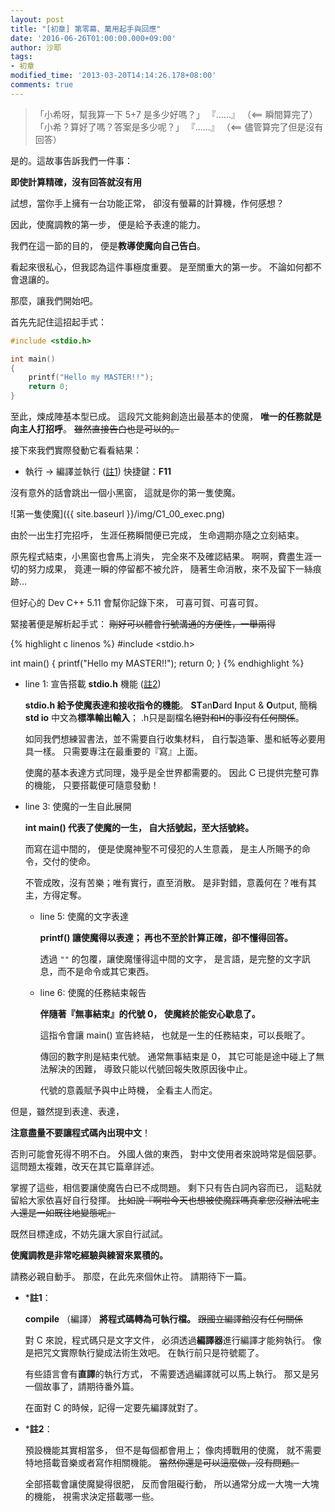 ```yaml
---
layout: post
title: "[初章] 第零幕、萬用起手與回應"
date: '2016-06-26T01:00:00.000+09:00'
author: 沙耶
tags:
- 初章
modified_time: '2013-03-20T14:14:26.178+08:00'
comments: true
---
```


> 「小希呀，幫我算一下 5+7 是多少好嗎？」
> 『……』  （<== 瞬間算完了）
> 「小希？算好了嗎？答案是多少呢？」
> 『……』  （<== 儘管算完了但是沒有回答）

是的。這故事告訴我們一件事：

**即使計算精確，沒有回答就沒有用**

試想，當你手上擁有一台功能正常，
卻沒有螢幕的計算機，作何感想？

因此，使魔調教的第一步，
便是給予表達的能力。

我們在這一節的目的，
便是**教導使魔向自己告白**。

看起來很私心，但我認為這件事極度重要。
是至關重大的第一步。
不論如何都不會退讓的。

那麼，讓我們開始吧。
<br />

首先先記住這招起手式：

```c
#include <stdio.h>

int main()
{
	printf("Hello my MASTER!!");
    return 0;
}
```

至此，煉成陣基本型已成。
這段咒文能夠創造出最基本的使魔，
**唯一的任務就是向主人打招呼**。
~~雖然直接告白也是可以的。~~

接下來我們實際發動它看看結果：

- 執行 -> 編譯並執行 ([註1](#c1))
	快捷鍵：**F11**
	
沒有意外的話會跳出一個小黑窗，
這就是你的第一隻使魔。

![第一隻使魔]({{ site.baseurl }}/img/C1_00_exec.png)

由於一出生打完招呼，
生涯任務瞬間便已完成，
生命週期亦隨之立刻結束。

原先程式結束，小黑窗也會馬上消失，
完全來不及確認結果。
啊啊，費盡生涯一切的努力成果，
竟連一瞬的停留都不被允許，
隨著生命消散，來不及留下一絲痕跡…

但好心的 Dev C++ 5.11 會幫你記錄下來，
可喜可賀、可喜可賀。
<br />

緊接著便是解析起手式：
~~剛好可以體會行號溝通的方便性，一舉兩得~~

{% highlight c linenos %}
#include <stdio.h>

int main()
{
	printf("Hello my MASTER!!");
    return 0;
}
{% endhighlight %}

- line 1: 宣告搭載 **stdio.h** 機能 ([註2](#c2))
	
	**stdio.h 給予使魔表達和接收指令的機能**。
	**ST**an**D**ard **I**nput & **O**utput, 簡稱 **std io**
	中文為**標準輸出輸入**；
	.h只是副檔名~~絕對和H的事沒有任何關係~~。
	
	如同我們想練習書法，並不需要自行收集材料，
	自行製造筆、墨和紙等必要用具一樣。
	只需要專注在最重要的『寫』上面。
	
	使魔的基本表達方式同理，幾乎是全世界都需要的。
	因此 C 已提供完整可靠的機能，
	只要搭載便可隨意發動！
	
- line 3: 使魔的一生自此展開

	**int main() 代表了使魔的一生，
	自大括號起，至大括號終。**
	
	而寫在這中間的，
	便是使魔神聖不可侵犯的人生意義，
	是主人所賜予的命令，交付的使命。
	
	不管成敗，沒有苦樂；唯有實行，直至消散。
	是非對錯，意義何在？唯有其主，方得定奪。
	
	- line 5: 使魔的文字表達
	
		**printf() 讓使魔得以表達；
		再也不至於計算正確，卻不懂得回答。**
		
		透過 `""` 的包覆，讓使魔懂得這中間的文字，
		是言語，是完整的文字訊息，而不是命令或其它東西。
	
	- line 6: 使魔的任務結束報告
	
		**伴隨著『無事結束』的代號 0，
		使魔終於能安心歇息了。**
		
		這指令會讓 main() 宣告終結，
		也就是一生的任務結束，可以長眠了。
		
		傳回的數字則是結束代號。
		通常無事結束是 0，
		其它可能是途中碰上了無法解決的困難，
		導致只能以代號回報失敗原因後中止。
		
		代號的意義賦予與中止時機，
		全看主人而定。

但是，雖然提到表達、表達，

**注意盡量不要讓程式碼內出現中文**！

否則可能會死得不明不白。
外國人做的東西，
對中文使用者來說時常是個惡夢。
這問題太複雜，改天在其它篇章詳述。
<br />

掌握了這些，相信要讓使魔告白已不成問題。
剩下只有告白詞內容而已，
這點就留給大家依喜好自行發揮。
~~比如說『啊啦今天也想被使魔踩嗎真拿您沒辦法呢主人還是一如既往地變態呢』~~

既然目標達成，不妨先讓大家自行試試。

**使魔調教是非常吃經驗與練習來累積的。**

請務必親自動手。
那麼，在此先來個休止符。
請期待下一篇。


- *<a name="c1"></a>**註1**：

	**compile** （編譯）
	**將程式碼轉為可執行檔。**
	~~跟國立編譯館沒有任何關係~~
	
	對 C 來說，程式碼只是文字文件，
	必須透過**編譯器**進行編譯才能夠執行。
	像是把咒文實際執行變成法術生效吧。
	在執行前只是符號罷了。
	
	有些語言會有**直譯**的執行方式，
	不需要透過編譯就可以馬上執行。
	那又是另一個故事了，請期待番外篇。
	
	在面對 C 的時候，記得一定要先編譯就對了。

- *<a name="c2"></a>**註2**：

	預設機能其實相當多，
	但不是每個都會用上；
	像肉搏戰用的使魔，
	就不需要特地搭載音樂或者寫作相關機能。
	~~當然你還是可以這麼做，沒有問題。~~
	
	全部搭載會讓使魔變得很肥，
	反而會阻礙行動，
	所以通常分成一大塊一大塊的機能，
	視需求決定搭載哪一些。
	